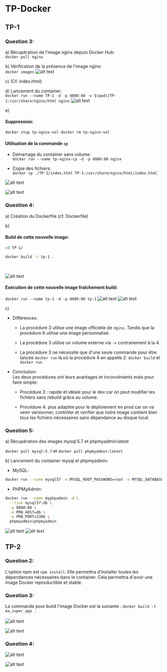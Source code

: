 # TP-Docker

## TP-1

### Question 3:
a) Récupération de l'image nginx depuis Docker Hub:<br>
`docker pull nginx`

b) Vérification de la présence de l'image nginx:<br>
`docker images`
![alt text](./TP-1/img/q5_image_1.png)

c) (Cf. index.html)

d) Lancement du container:<br>
`docker run --name TP-1 -d -p 8080:80 -v $(pwd)/TP-1:/usr/share/nginx/html nginx`
![alt text](./TP-1/img/q5_image_2.png)

e) 
#### Suppression:<br>
`docker stop tp-nginx-vol
docker rm tp-nginx-vol`

#### Utilisation de la commande `cp`

- Démarrage du container sans volume:<br>
`docker run --name tp-nginx-cp -d -p 8080:80 nginx`

- Copie des fichiers:<br>
`docker cp ./TP-1/index.html TP-1:/usr/share/nginx/html/index.html`

![alt text](./TP-1/img/q5_image_3.png)

![alt text](./TP-1/img/q5_image_4.png)

### Question 4:
a) Création du Dockerfile (cf. Dockerfile)

b) 
#### Build de cette nouvelle image:
```bash
cd TP-1/

docker build -t tp-1 .
```
<br>

![alt text](./TP-1/img/q6_image_1.png)

#### Exécution de cette nouvelle image fraîchement build:

`docker run --name tp-1 -d -p 8080:80 tp-1`
![alt text](./TP-1/img/q6_image_2.png)
![alt text](./TP-1/img/q6_image_3.png)

c)
- Différences:
    - La procédure 3 utilise une image officielle de `nginx`. Tandis que la procédure 6 utilise une image personnalisé.

    - La procédure 3 utilise un volume externe via `-v` contrairement à la 4.

    - La procédure 3 ne nécessite que d'une seule commande pour être lancée `docker run` là où la procédure 4 en appelle 2: `docker build` et `docker run`

- Conclusion:<br>
Les deux procédures ont leurs avantages et inconvénients mais pour faire simple:

    - Procédure 3 : rapide et idéale pour le dev car on peut modifier les fichiers sans rebuild grâce au volume.

    - Procédure 4: plus adaptée pour le déploiement en prod car on va venir versionner, contrôler et verifier que notre image contient bien tous les fichiers nécessaires sans dépendance au disque local.

### Question 5:

a) Récupération des images mysql:5.7 et phpmyadmin:latest

`docker pull mysql:5.7` et `docker pull phpmyadmin:latest`

b) Lancement du container mysql et phpmyadmin:

- MySQL:<br>
```bash
docker run --name mysql57 -e MYSQL_ROOT_PASSWORD=root -e MYSQL_DATABASE=tp_db -p 3306:3306 -d mysql:5.7
```

- PHPMyAdmin:<br>
```bash
docker run --name myphpadmin -d \
  --link mysql57:db \
  -p 8080:80 \
  -e PMA_HOST=db \
  -e PMA_PORT=3306 \
  phpmyadmin/phpmyadmin
```

![alt text](./TP-1/img/q7_image_1.png)
![alt text](./TP-1/img/q7_image_2.png)
## TP-2

### Question 2:

L'option npm est `npm install`. Elle permettra d'installer toutes les dépendances nécessaires dans le container. Cela permettra d'avoir une image Docker reproductible et stable.

### Question 3:

La commande pour build l'image Docker est la suivante : `docker build -t ma_super_app .`<br><br>![alt text](./TP-2/img/q3_image_1.png)

![alt text](./TP-2/img/q3_image_2.png)

### Question 4:

![alt text](./TP-2/img/q4_image_1.png)

![alt text](./TP-2/img/q4_image_2.png)